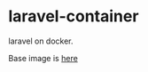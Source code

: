 # laravel-container

laravel on docker.

Base image is [here](https://github.com/NaokiTsuchiya/laravel-base)
